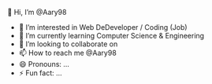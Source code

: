  👋 Hi, I’m @Aary98
- 👀 I’m interested in Web DeDeveloper / Coding (Job)
- 🌱 I’m currently learning Computer Science & Engineering 
- 💞️ I’m looking to collaborate on 
- 📫 How to reach me @Aary98
- 😄 Pronouns: ...
- ⚡ Fun fact: ...

<!---
Aary98/Aary98 is a ✨ special ✨ repository because its `README.md` (this file) appears on your GitHub profile.
You can click the Preview link to take a look at your changes.
--->
